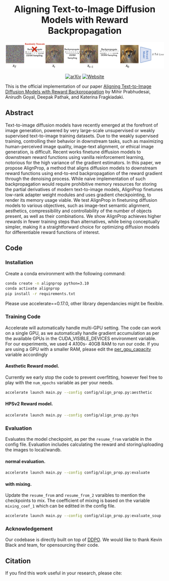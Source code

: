 <div align="center">

<!-- TITLE -->
# **Aligning Text-to-Image Diffusion Models with Reward Backpropagation**
![AlignProp](assets/method.png)

[![arXiv](https://img.shields.io/badge/cs.LG-arXiv:2303.16203-b31b1b.svg)](#)
[![Website](https://img.shields.io/badge/🌎-Website-blue.svg)](http://align-prop.github.io)
</div>

This is the official implementation of our paper [Aligning Text-to-Image Diffusion Models with Reward Backpropagation](https://arxiv.org/abs/2303.16203) by Mihir Prabhudesai, Anirudh Goyal, Deepak Pathak, and Katerina Fragkiadaki.
<!-- DESCRIPTION -->
## Abstract
Text-to-image diffusion models have recently emerged at the forefront of image generation, powered by very large-scale unsupervised or weakly supervised text-to-image training datasets.  Due to the weakly supervised   training,  controlling  their behavior in downstream tasks, such as maximizing human-perceived image quality,  image-text alignment, or ethical image generation, is difficult. Recent works finetune diffusion models to downstream reward functions using vanilla reinforcement learning, notorious for the high variance of the gradient estimators. In this paper, we propose AlignProp, a method that aligns diffusion models to downstream reward functions using end-to-end backpropagation of the reward gradient through the denoising process. While naive implementation of such backpropagation would require prohibitive memory resources for storing the partial derivatives of modern text-to-image models, AlignProp finetunes low-rank adapter weight modules and uses gradient checkpointing, to render its memory usage viable. We test AlignProp in finetuning diffusion models to various objectives, such as image-text semantic alignment, aesthetics, compressibility and controllability of the number of objects present, as well as their combinations.  We show AlignProp  achieves higher rewards in fewer training steps than alternatives, while being conceptually simpler, making it a straightforward choice for optimizing diffusion models for differentiable reward functions of interest.

## Code

### Installation 
Create a conda environment with the following command:
```bash
conda create -n alignprop python=3.10
conda activate alignprop
pip install -r requirements.txt
```
Please use accelerate==0.17.0, other library dependancies might be flexible.

### Training Code

Accelerate will automatically handle multi-GPU setting. 
The code can work on a single GPU, as we automatically handle gradient accumulation as per the available GPUs in the CUDA_VISIBLE_DEVICES environment variable.
For our experiments, we used 4 A100s- 40GB RAM to run our code. If you are using a GPU with a smaller RAM, please edit the [per_gpu_capacity](https://github.com/mihirp1998/DiffAlign/blob/ac0ae6afddad15187bc65727cb151d43cc822ea7/config/align_prop.py#L161) variable accordingly 

#### Aesthetic Reward model.
Currently we early stop the code to prevent overfitting, however feel free to play with the `num_epochs` variable as per your needs.

```bash
accelerate launch main.py --config config/align_prop.py:aesthetic
```
#### HPSv2 Reward model.

```bash
accelerate launch main.py --config config/align_prop.py:hps
```

### Evaluation

Evaluates the model checkpoint, as per the `resume_from` variable in the config file.  Evaluation includes calculating the reward and storing/uploading the images to local/wandb.

#### normal evaluation.

```bash
accelerate launch main.py --config config/align_prop.py:evaluate
```
#### with mixing.
Update the `resume_from` and `resume_from_2` varaibles to mention the checkpoints to mix. The coefficient of mixing is based on the variable `mixing_coef_1` which can be editted in the config file.

```bash
accelerate launch main.py --config config/align_prop.py:evaluate_soup
```

### Acknowledgement

Our codebase is directly built on top of [DDPO](https://github.com/kvablack/ddpo-pytorch). 
We would like to thank Kevin Black and team, for opensourcing their code.

## Citation

If you find this work useful in your research, please cite:
